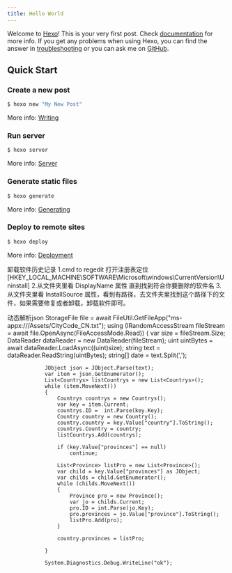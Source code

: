 ```yaml
---
title: Hello World
---
```

Welcome to [Hexo](https://hexo.io/)! This is your very first post. Check [documentation](https://hexo.io/docs/) for more info. If you get any problems when using Hexo, you can find the answer in [troubleshooting](https://hexo.io/docs/troubleshooting.html) or you can ask me on [GitHub](https://github.com/hexojs/hexo/issues).

## Quick Start

### Create a new post

``` bash
$ hexo new "My New Post"
```

More info: [Writing](https://hexo.io/docs/writing.html)

### Run server

``` bash
$ hexo server
```

More info: [Server](https://hexo.io/docs/server.html)

### Generate static files

``` bash
$ hexo generate
```

More info: [Generating](https://hexo.io/docs/generating.html)

### Deploy to remote sites

``` bash
$ hexo deploy
```

More info: [Deployment](https://hexo.io/docs/deployment.html)

卸载软件历史记录
1.cmd to regedit 打开注册表定位[HKEY_LOCAL_MACHINE\SOFTWARE\Microsoft\windows\CurrentVersion\Uninstall]
2.从文件夹里看 DisplayName 属性 直到找到符合你要删除的软件名
3.从文件夹里看 InstallSource 属性，看到有路径，去文件夹里找到这个路径下的文件，如果需要修复或者卸载，卸载软件即可。


动态解析json
           StorageFile file = await FileUtil.GetFileApp("ms-appx:///Assets/CityCode_CN.txt");
            using (IRandomAccessStream fileStream = await file.OpenAsync(FileAccessMode.Read))
            {
                var size = fileStream.Size;
                DataReader dataReader = new DataReader(fileStream);
                uint uintBytes = await dataReader.LoadAsync((uint)size);
                string text = dataReader.ReadString(uintBytes);
                string[] date = text.Split(',');

                JObject json = JObject.Parse(text);
                var item = json.GetEnumerator();
                List<Countrys> listCountrys = new List<Countrys>();
                while (item.MoveNext())
                {
                    Countrys countrys = new Countrys();
                    var key = item.Current;
                    countrys.ID =  int.Parse(key.Key);
                    Country country = new Country();
                    country.country = key.Value["country"].ToString();
                    countrys.Country = country;
                    listCountrys.Add(countrys);

                    if (key.Value["provinces"] == null)
                        continue;

                    List<Province> listPro = new List<Province>();
                    var child = key.Value["provinces"] as JObject;
                    var childs = child.GetEnumerator();
                    while (childs.MoveNext())
                    {
                        Province pro = new Province();
                        var jo = childs.Current;
                        pro.ID = int.Parse(jo.Key);
                        pro.provinces = jo.Value["province"].ToString();
                        listPro.Add(pro);
                    }

                    country.provinces = listPro;

                }

                System.Diagnostics.Debug.WriteLine("ok");